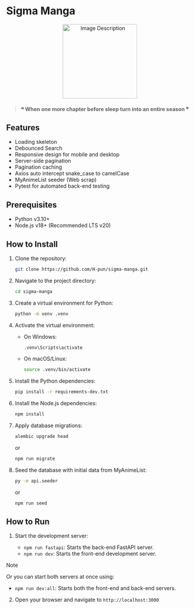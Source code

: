 # Sigma Manga

<div align="center">
  <img src="https://www.whiteboardjournal.com/wp-content/uploads/2022/01/unnamed-9-2.jpg" alt="Image Description" style="width: auto; height: 200px;">
</div>

> #### ❝ When one more chapter before sleep turn into an entire season ❞

## Features

- Loading skeleton
- Debounced Search
- Responsive design for mobile and desktop
- Server-side pagination
- Pagination caching
- Axios auto intercept snake_case to camelCase
- MyAnimeList seeder (Web scrap)
- Pytest for automated back-end testing

## Prerequisites

- Python v3.10+
- Node.js v18+ (Recommended LTS v20)

## How to Install

1. Clone the repository:
   ```sh
   git clone https://github.com/H-pun/sigma-manga.git
   ```
2. Navigate to the project directory:
   ```sh
   cd sigma-manga
   ```
3. Create a virtual environment for Python:
   ```sh
   python -m venv .venv
   ```
4. Activate the virtual environment:
   - On Windows:
     ```sh
     .venv\Scripts\activate
     ```
   - On macOS/Linux:
     ```sh
     source .venv/bin/activate
     ```
5. Install the Python dependencies:
   ```sh
   pip install -r requirements-dev.txt
   ```
6. Install the Node.js dependencies:
   ```sh
   npm install
   ```
7. Apply database migrations:

   ```sh
   alembic upgrade head
   ```

   or

   ```sh
   npm run migrate
   ```

8. Seed the database with initial data from MyAnimeList:

   ```sh
   py -m api.seeder
   ```

   or

   ```sh
   npm run seed
   ```

## How to Run

1. Start the development server:

   - `npm run fastapi`: Starts the back-end FastAPI server.
   - `npm run dev`: Starts the front-end development server.

> [!NOTE]
> Or you can start both servers at once using:
> - `npm run dev:all`: Starts both the front-end and back-end servers.

2. Open your browser and navigate to `http://localhost:3000`
